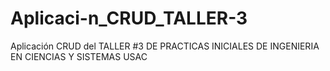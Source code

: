 # Aplicaci-n_CRUD_TALLER-3
Aplicación CRUD del TALLER #3 DE PRACTICAS INICIALES DE INGENIERIA EN CIENCIAS Y SISTEMAS  USAC 
